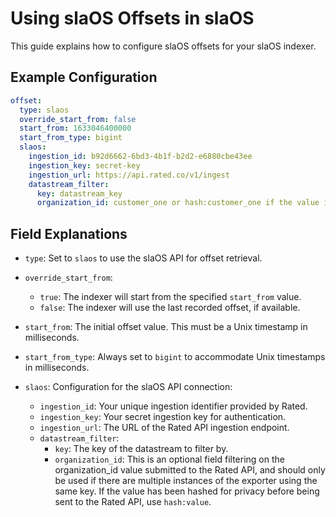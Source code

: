 # Using slaOS Offsets in slaOS

This guide explains how to configure slaOS offsets for your slaOS indexer.

## Example Configuration

```yaml
offset:
  type: slaos
  override_start_from: false
  start_from: 1633046400000
  start_from_type: bigint
  slaos:
    ingestion_id: b92d6662-6bd3-4b1f-b2d2-e6880cbe43ee
    ingestion_key: secret-key
    ingestion_url: https://api.rated.co/v1/ingest
    datastream_filter:
      key: datastream_key
      organization_id: customer_one or hash:customer_one if the value is being hashed before being sent to the Rated API
```

## Field Explanations

- `type`: Set to `slaos` to use the slaOS API for offset retrieval.

- `override_start_from`:
  - `true`: The indexer will start from the specified `start_from` value.
  - `false`: The indexer will use the last recorded offset, if available.

- `start_from`: The initial offset value. This must be a Unix timestamp in milliseconds.

- `start_from_type`: Always set to `bigint` to accommodate Unix timestamps in milliseconds.

- `slaos`: Configuration for the slaOS API connection:
  - `ingestion_id`: Your unique ingestion identifier provided by Rated.
  - `ingestion_key`: Your secret ingestion key for authentication.
  - `ingestion_url`: The URL of the Rated API ingestion endpoint.
  - `datastream_filter`:
    - `key`: The key of the datastream to filter by.
    - `organization_id`: This is an optional field filtering on the organization_id value submitted to the Rated API, and should only be used if there are multiple instances of the exporter using the same key. If the value has been hashed for privacy before being sent to the Rated API, use `hash:value`.
